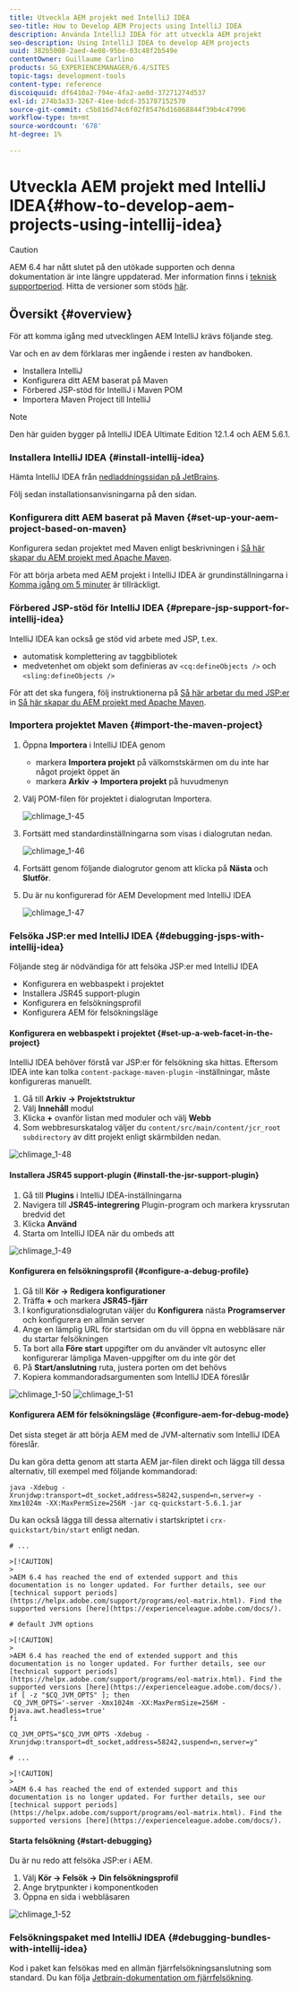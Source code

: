 ```yaml
---
title: Utveckla AEM projekt med IntelliJ IDEA
seo-title: How to Develop AEM Projects using IntelliJ IDEA
description: Använda IntelliJ IDEA för att utveckla AEM projekt
seo-description: Using IntelliJ IDEA to develop AEM projects
uuid: 382b5008-2aed-4e08-95be-03c48f2b549e
contentOwner: Guillaume Carlino
products: SG_EXPERIENCEMANAGER/6.4/SITES
topic-tags: development-tools
content-type: reference
discoiquuid: df6410a2-794e-4fa2-ae8d-37271274d537
exl-id: 274b3a33-3267-41ee-bdcd-351787152570
source-git-commit: c5b816d74c6f02f85476d16868844f39b4c47996
workflow-type: tm+mt
source-wordcount: '678'
ht-degree: 1%

---
```


# Utveckla AEM projekt med IntelliJ IDEA{#how-to-develop-aem-projects-using-intellij-idea}

>[!CAUTION]
>
>AEM 6.4 har nått slutet på den utökade supporten och denna dokumentation är inte längre uppdaterad. Mer information finns i [teknisk supportperiod](https://helpx.adobe.com/support/programs/eol-matrix.html). Hitta de versioner som stöds [här](https://experienceleague.adobe.com/docs/).

## Översikt {#overview}

För att komma igång med utvecklingen AEM IntelliJ krävs följande steg.

Var och en av dem förklaras mer ingående i resten av handboken.

* Installera IntelliJ
* Konfigurera ditt AEM baserat på Maven
* Förbered JSP-stöd för IntelliJ i Maven POM
* Importera Maven Project till IntelliJ

>[!NOTE]
>
>Den här guiden bygger på IntelliJ IDEA Ultimate Edition 12.1.4 och AEM 5.6.1.

### Installera IntelliJ IDEA {#install-intellij-idea}

Hämta IntelliJ IDEA från [nedladdningssidan på JetBrains](https://www.jetbrains.com/idea/download/index.html).

Följ sedan installationsanvisningarna på den sidan.

### Konfigurera ditt AEM baserat på Maven {#set-up-your-aem-project-based-on-maven}

Konfigurera sedan projektet med Maven enligt beskrivningen i [Så här skapar du AEM projekt med Apache Maven](/help/sites-developing/ht-projects-maven.md).

För att börja arbeta med AEM projekt i IntelliJ IDEA är grundinställningarna i [Komma igång om 5 minuter](https://maven.apache.org/guides/getting-started/maven-in-five-minutes.html) är tillräckligt.

### Förbered JSP-stöd för IntelliJ IDEA {#prepare-jsp-support-for-intellij-idea}

IntelliJ IDEA kan också ge stöd vid arbete med JSP, t.ex.

* automatisk komplettering av taggbibliotek
* medvetenhet om objekt som definieras av `<cq:defineObjects />` och `<sling:defineObjects />`

För att det ska fungera, följ instruktionerna på [Så här arbetar du med JSP:er](/help/sites-developing/ht-projects-maven.md#how-to-work-with-jsps) in [Så här skapar du AEM projekt med Apache Maven](/help/sites-developing/ht-projects-maven.md).

### Importera projektet Maven {#import-the-maven-project}

1. Öppna **Importera** i IntelliJ IDEA genom

   * markera **Importera projekt** på välkomstskärmen om du inte har något projekt öppet än
   * markera **Arkiv -> Importera projekt** på huvudmenyn

1. Välj POM-filen för projektet i dialogrutan Importera.

   ![chlimage_1-45](assets/chlimage_1-45.png)

1. Fortsätt med standardinställningarna som visas i dialogrutan nedan.

   ![chlimage_1-46](assets/chlimage_1-46.png)

1. Fortsätt genom följande dialogrutor genom att klicka på **Nästa** och **Slutför**.
1. Du är nu konfigurerad för AEM Development med IntelliJ IDEA

   ![chlimage_1-47](assets/chlimage_1-47.png)

### Felsöka JSP:er med IntelliJ IDEA {#debugging-jsps-with-intellij-idea}

Följande steg är nödvändiga för att felsöka JSP:er med IntelliJ IDEA

* Konfigurera en webbaspekt i projektet
* Installera JSR45 support-plugin
* Konfigurera en felsökningsprofil
* Konfigurera AEM för felsökningsläge

#### Konfigurera en webbaspekt i projektet {#set-up-a-web-facet-in-the-project}

IntelliJ IDEA behöver förstå var JSP:er för felsökning ska hittas. Eftersom IDEA inte kan tolka `content-package-maven-plugin` -inställningar, måste konfigureras manuellt.

1. Gå till **Arkiv -> Projektstruktur**
1. Välj **Innehåll** modul
1. Klicka **+** ovanför listan med moduler och välj **Webb**
1. Som webbresurskatalog väljer du `content/src/main/content/jcr_root subdirectory` av ditt projekt enligt skärmbilden nedan.

![chlimage_1-48](assets/chlimage_1-48.png)

#### Installera JSR45 support-plugin {#install-the-jsr-support-plugin}

1. Gå till **Plugins** i IntelliJ IDEA-inställningarna
1. Navigera till **JSR45-integrering** Plugin-program och markera kryssrutan bredvid det
1. Klicka **Använd**
1. Starta om IntelliJ IDEA när du ombeds att

![chlimage_1-49](assets/chlimage_1-49.png)

#### Konfigurera en felsökningsprofil {#configure-a-debug-profile}

1. Gå till **Kör -> Redigera konfigurationer**
1. Träffa **+** och markera **JSR45-fjärr**
1. I konfigurationsdialogrutan väljer du **Konfigurera** nästa **Programserver** och konfigurera en allmän server
1. Ange en lämplig URL för startsidan om du vill öppna en webbläsare när du startar felsökningen
1. Ta bort alla **Före start** uppgifter om du använder vlt autosync eller konfigurerar lämpliga Maven-uppgifter om du inte gör det
1. På **Start/anslutning** ruta, justera porten om det behövs
1. Kopiera kommandoradsargumenten som IntelliJ IDEA föreslår

![chlimage_1-50](assets/chlimage_1-50.png) ![chlimage_1-51](assets/chlimage_1-51.png)

#### Konfigurera AEM för felsökningsläge {#configure-aem-for-debug-mode}

Det sista steget är att börja AEM med de JVM-alternativ som IntelliJ IDEA föreslår.

Du kan göra detta genom att starta AEM jar-filen direkt och lägga till dessa alternativ, till exempel med följande kommandorad:

`java -Xdebug -Xrunjdwp:transport=dt_socket,address=58242,suspend=n,server=y -Xmx1024m -XX:MaxPermSize=256M -jar cq-quickstart-5.6.1.jar`

Du kan också lägga till dessa alternativ i startskriptet i `crx-quickstart/bin/start` enligt nedan.

```shell
# ...

>[!CAUTION]
>
>AEM 6.4 has reached the end of extended support and this documentation is no longer updated. For further details, see our [technical support periods](https://helpx.adobe.com/support/programs/eol-matrix.html). Find the supported versions [here](https://experienceleague.adobe.com/docs/).

# default JVM options

>[!CAUTION]
>
>AEM 6.4 has reached the end of extended support and this documentation is no longer updated. For further details, see our [technical support periods](https://helpx.adobe.com/support/programs/eol-matrix.html). Find the supported versions [here](https://experienceleague.adobe.com/docs/).
if [ -z "$CQ_JVM_OPTS" ]; then
 CQ_JVM_OPTS='-server -Xmx1024m -XX:MaxPermSize=256M -Djava.awt.headless=true'
fi

CQ_JVM_OPTS="$CQ_JVM_OPTS -Xdebug -Xrunjdwp:transport=dt_socket,address=58242,suspend=n,server=y"

# ...

>[!CAUTION]
>
>AEM 6.4 has reached the end of extended support and this documentation is no longer updated. For further details, see our [technical support periods](https://helpx.adobe.com/support/programs/eol-matrix.html). Find the supported versions [here](https://experienceleague.adobe.com/docs/).
```

#### Starta felsökning {#start-debugging}

Du är nu redo att felsöka JSP:er i AEM.

1. Välj **Kör -> Felsök -> Din felsökningsprofil**
1. Ange brytpunkter i komponentkoden
1. Öppna en sida i webbläsaren

![chlimage_1-52](assets/chlimage_1-52.png)

### Felsökningspaket med IntelliJ IDEA {#debugging-bundles-with-intellij-idea}

Kod i paket kan felsökas med en allmän fjärrfelsökningsanslutning som standard. Du kan följa [Jetbrain-dokumentation om fjärrfelsökning](https://www.jetbrains.com/idea/webhelp/run-debug-configuration-remote.html).
